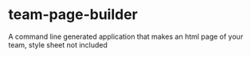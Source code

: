 # team-page-builder
A command line generated application that makes an html page of your team, style sheet not included
